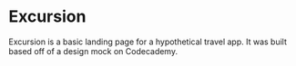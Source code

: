 Excursion
=========

Excursion is a basic landing page for a hypothetical travel app. It was built based off of a design mock on Codecademy.
